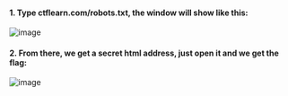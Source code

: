 #### 1. Type ctflearn.com/robots.txt, the window will show like this:
![image](https://user-images.githubusercontent.com/74954683/210344807-b8e32b09-5261-4ade-877f-b7b0a6686811.png)
#### 2. From there, we get a secret html address, just open it and we get the flag:
![image](https://user-images.githubusercontent.com/74954683/210345023-d622994e-708c-4e06-b7d3-ecef9da12d6d.png)
